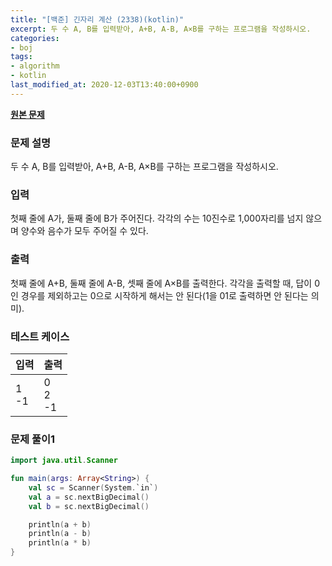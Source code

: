 ```yaml
---
title: "[백준] 긴자리 계산 (2338)(kotlin)"
excerpt: 두 수 A, B를 입력받아, A+B, A-B, A×B를 구하는 프로그램을 작성하시오.
categories:
- boj
tags:
- algorithm
- kotlin
last_modified_at: 2020-12-03T13:40:00+0900
---
```



**[원본 문제](https://www.acmicpc.net/problem/2338)**

### 문제 설명

두 수 A, B를 입력받아, A\+B, A\-B, A×B를 구하는 프로그램을 작성하시오.

### 입력

첫째 줄에 A가, 둘째 줄에 B가 주어진다. 각각의 수는 10진수로 1,000자리를 넘지 않으며 양수와 음수가 모두 주어질 수 있다.

### 출력

첫째 줄에 A\+B, 둘째 줄에 A\-B, 셋째 줄에 A×B를 출력한다. 각각을 출력할 때, 답이 0인 경우를 제외하고는 0으로 시작하게 해서는 안 된다(1을 01로 출력하면 안 된다는 의미).

### 테스트 케이스

|입력|출력|
|-----|-----|
|1<br>-1|0<br>2<br>-1|

### 문제 풀이1 
```kotlin
import java.util.Scanner

fun main(args: Array<String>) {
    val sc = Scanner(System.`in`)
    val a = sc.nextBigDecimal()
    val b = sc.nextBigDecimal()

    println(a + b)
    println(a - b)
    println(a * b)
}
```